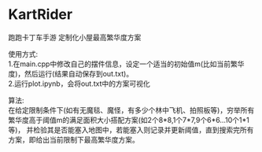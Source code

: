# KartRider
跑跑卡丁车手游
定制化小屋最高繁华度方案

使用方式:  
1.在main.cpp中修改自己的摆件信息，设定一个适当的初始值m(比如当前繁华度)，然后运行(结果自动保存到out.txt)。  
2.运行plot.ipynb，会将out.txt中的方案可视化

算法:  
在给定限制条件下(如有无魔毯、魔怪，有多少个林中飞机、拍照板等)，穷举所有繁华度高于阈值m的满足面积大小搭配方案(如2个8\*8,1个7\*7,9个6\*6...10个1\*1等)，
并检验其是否能塞入地图中，若能塞入则记录并更新阈值，直到搜索完所有方案，即给出当前限制下最高繁华度方案。
